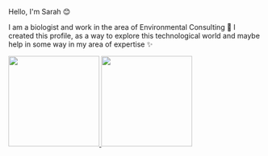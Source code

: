 Hello, I'm Sarah 😊

I am a biologist and work in the area of Environmental Consulting 🐾
I created this profile, as a way to explore this technological world and maybe help in some way in my area of expertise ✨

<div>
  <a href="https://github.com/sarahsanches">
  <img height="180em" src="https://github-readme-stats.vercel.app/api?username=sarahsanches&show_icons=true&theme=tokyonight&include_all_commits=true&count_private=true"/>
  <img height="180em" src="https://github-readme-stats.vercel.app/api/top-langs/?username=sarahsanches&layout=compact&langs_count=16&theme=tokyonight"/>
</div>
    
 
